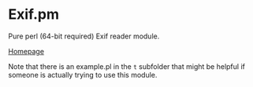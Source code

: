 # Exif.pm

Pure perl (64-bit required) Exif reader module.

[Homepage](https://www.home.vollink.com/gary/perl/ExifModule.html)

Note that there is an example.pl in the `t` subfolder that might be
helpful if someone is actually trying to use this module.
